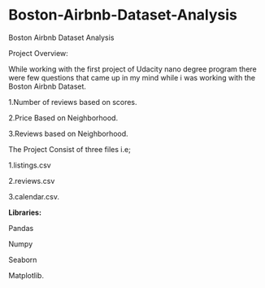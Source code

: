 # Boston-Airbnb-Dataset-Analysis
Boston Airbnb Dataset Analysis

Project Overview:

While working with the first project of Udacity nano degree program there were few questions that came up in my mind while i was working with the Boston Airbnb Dataset.

1.Number of reviews based on scores.
            
2.Price Based on Neighborhood.
             
3.Reviews based on Neighborhood.
            

            
The Project Consist of three files i.e; 

1.listings.csv 

2.reviews.csv 

3.calendar.csv.

**Libraries:**

Pandas

Numpy

Seaborn

Matplotlib.


